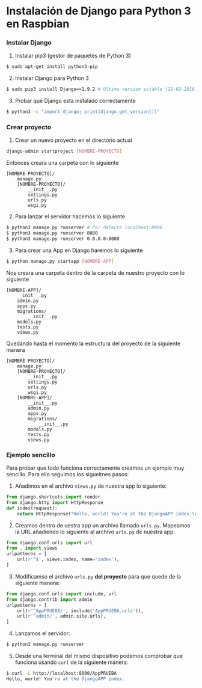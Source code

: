 # Instalación de Django para Python 3 en Raspbian

### Instalar Django

1. Instalar pip3 (gestor de paquetes de Python 3)
```bash
$ sudo apt-get install python3-pip
```
2. Instalar Django para Python 3
```bash
$ sudo pip3 install Django==1.9.2 # Ultima version estable (11-02-2016)
```
3. Probar que Django esta instalado correctamente
```bash
$ python3 -c "import django; print(django.get_version())"
```

### Crear proyecto

1. Crear un nuevo proyecto en el directorio actual
```bash
django-admin startproject [NOMBRE-PROYECTO]
```
Entonces creara una carpeta con lo siguiente
```
[NOMBRE-PROYECTO]/
    manage.py
    [NOMBRE-PROYECTO]/
        __init__.py
        settings.py
        urls.py
        wsgi.py
```
2. Para lanzar el servidor hacemos lo siguiente
```bash
$ python3 manage.py runserver # Por defecto localhost:8000
$ python3 manage.py runserver 8080
$ python3 manage.py runserver 0.0.0.0:8080
```
3. Para crear una App en Django haremos lo siguiente
```bash
$ python manage.py startapp [NOMBRE-APP]
```
Nos creara una carpeta dentro de la carpeta de nuestro proyecto con lo siguiente
```
[NOMBRE-APP]/
    __init__.py
    admin.py
    apps.py
    migrations/
        __init__.py
    models.py
    tests.py
    views.py
```
Quedando hasta el momento la estructura del proyecto de la siguiente manera
```
[NOMBRE-PROYECTO]/
    manage.py
    [NOMBRE-PROYECTO]/
        __init__.py
        settings.py
        urls.py
        wsgi.py
    [NOMBRE-APP]/
        __init__.py
        admin.py
        apps.py
        migrations/
            __init__.py
        models.py
        tests.py
        views.py
```

### Ejemplo sencillo

Para probar que todo funciona correctamente creamos un ejemplo muy sencillo. Para ello seguimos los sigueitnes pasos:

1. Añadimos en el archivo ```views.py``` de nuestra app lo siguiente:
```python
from django.shortcuts import render
from django.http import HttpResponse
def index(request):
    return HttpResponse("Hello, world! You're at the DjangoAPP index.\n")
```
2. Creamos dentro de uestra app un archivo llamado ```urls.py```. Mapeamos la URL añadiendo lo siguiente al archivo ```urls.py``` de nuestra app:
```python
from django.conf.urls import url
from . import views
urlpatterns = [
    url(r'^$', views.index, name='index'),
]
```
3. Modificamso el archivo ```urls.py``` **del proyecto** para que quede de la siguiente manera:
```python
from django.conf.urls import include, url
from django.contrib import admin
urlpatterns = [
    url(r'^AppPRUEBA/', include('AppPRUEBA.urls')),
    url(r'^admin/', admin.site.urls),
]
```
4. Lanzamos el servidor:
```bash
$ python3 manage.py runserver
```
5. Desde una terminal del mismo dispositivo podemos comprobar que funciona usando ```curl``` de la siguiente manera:
```bash
$ curl -L http://localhost:8000/AppPRUEBA
Hello, world! You're at the DjangoAPP index.
```
